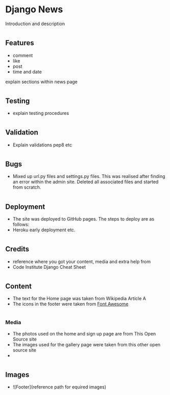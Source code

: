 # Django News

Introduction and description
#

## Features


- comment
- like
- post
- time and date

explain sections within news page
#
## Testing


- explain testing procedures
#

## Validation

- Explain validations pep8 etc
#

## Bugs

- Mixed up url.py files and settings.py files. This was realised after finding an error within the admin site. Deleted all associated files and started from scratch.
#
## Deployment

- The site was deployed to GitHub pages. The steps to deploy are as follows: 
- Heroku early deployment etc.
#

## Credits 

- reference where you got your content, media and extra help from
- Code Institute Django Cheat Sheet
#

## Content

- The text for the Home page was taken from Wikipedia Article A
- The icons in the footer were taken from [Font Awesome](https://fontawesome.com/)
#

### Media

- The photos used on the home and sign up page are from This Open Source site
- The images used for the gallery page were taken from this other open source site
- 
#

## Images 

- ![Footer](reference path for equired images)

